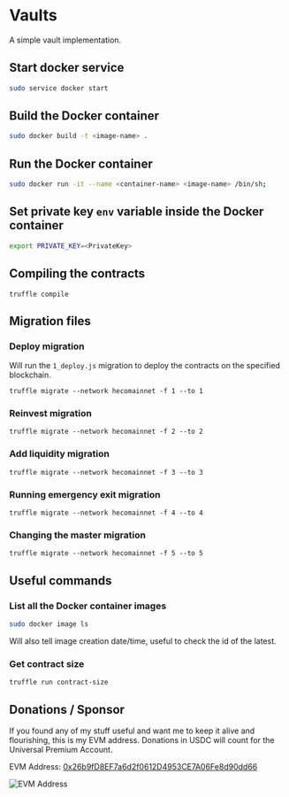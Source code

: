 # Vaults

A simple vault implementation.

## Start docker service

```bash
sudo service docker start
```

## Build the Docker container

```bash
sudo docker build -t <image-name> .
```

## Run the Docker container

```bash
sudo docker run -it --name <container-name> <image-name> /bin/sh;
```

## Set private key `env` variable inside the Docker container

```bash
export PRIVATE_KEY=<PrivateKey>
```

## Compiling the contracts

```shell
truffle compile
```

## Migration files

### Deploy migration

Will run the `1_deploy.js` migration to deploy the contracts on the specified blockchain.

```shell
truffle migrate --network hecomainnet -f 1 --to 1
```

### Reinvest migration

```shell
truffle migrate --network hecomainnet -f 2 --to 2
```

### Add liquidity migration

```shell
truffle migrate --network hecomainnet -f 3 --to 3
```

### Running emergency exit migration

```shell
truffle migrate --network hecomainnet -f 4 --to 4
```

### Changing the master migration

```shell
truffle migrate --network hecomainnet -f 5 --to 5
```

## Useful commands

### List all the Docker container images

```bash
sudo docker image ls
```

Will also tell image creation date/time, useful to check the id of the latest.

### Get contract size

```shell
truffle run contract-size
```

## Donations / Sponsor

If you found any of my stuff useful and want me to keep it alive and flourishing, this is my EVM address. Donations in USDC will count for the Universal Premium Account.

EVM Address: [0x26b9fD8EF7a6d2f0612D4953CE7A06Fe8d90dd66](https://etherscan.io/address/0x26b9fD8EF7a6d2f0612D4953CE7A06Fe8d90dd66)

![EVM Address](https://github.com/nelo-crypto/nelo-crypto/blob/main/0x26b...dd66.png)
